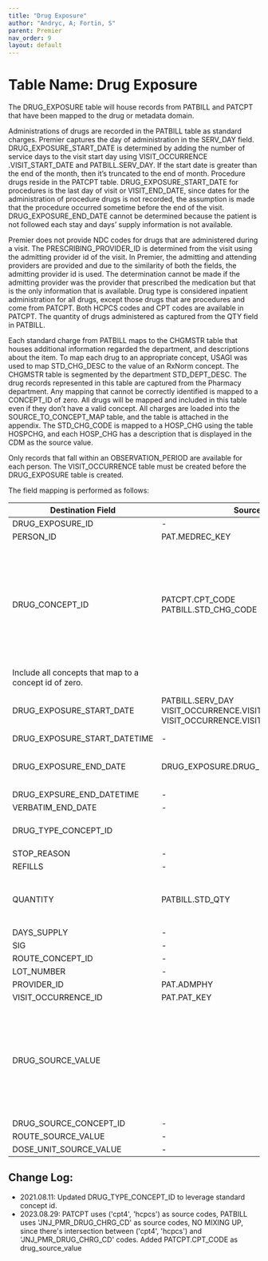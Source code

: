 ```yaml
---
title: "Drug Exposure"
author: "Andryc, A; Fortin, S"
parent: Premier
nav_order: 9
layout: default
---
```


# Table Name: Drug Exposure

The DRUG_EXPOSURE table will house records from PATBILL and PATCPT that have been mapped to the drug or metadata domain. 

Administrations of drugs are recorded in the PATBILL table as standard charges.  Premier captures the day of administration in the SERV_DAY field. DRUG_EXPOSURE_START_DATE is determined by adding the number of service days to the visit start day using VISIT_OCCURRENCE .VISIT_START_DATE and PATBILL.SERV_DAY. If the start date is greater than the end of the month, then it’s truncated to the end of month. Procedure drugs reside in the PATCPT table. DRUG_EXPOSURE_START_DATE for procedures is the last day of visit or VISIT_END_DATE, since dates for the administration of procedure drugs is not recorded, the assumption is made that the procedure occurred sometime before the end of the visit. DRUG_EXPOSURE_END_DATE cannot be determined because the patient is not followed each stay and days’ supply information is not available.  

Premier does not provide NDC codes for drugs that are administered during a visit. The PRESCRIBING_PROVIDER_ID is determined from the visit using the admitting provider id of the visit. In Premier, the admitting and attending providers are provided and due to the similarity of both the fields, the admitting provider id is used. The determination cannot be made if the admitting provider was the provider that prescribed the medication but that is the only information that is available. Drug type is considered inpatient administration for all drugs, except those drugs that are procedures and come from PATCPT. Both HCPCS codes and CPT codes are available in PATCPT. The quantity of drugs administered as captured from the QTY field in PATBILL. 

Each standard charge from PATBILL maps to the CHGMSTR table that houses additional information regarded the department, and descriptions about the item. To map each drug to an appropriate concept, USAGI was used to map STD_CHG_DESC to the value of an RxNorm concept. The CHGMSTR table is segmented by the department STD_DEPT_DESC. The drug records represented in this table are captured from the Pharmacy department. Any mapping that cannot be correctly identified is mapped to a CONCEPT_ID of zero. All drugs will be mapped and included in this table even if they don’t have a valid concept. All charges are loaded into the SOURCE_TO_CONCEPT_MAP table, and the table is attached in the appendix. The STD_CHG_CODE is mapped to a HOSP_CHG using the table HOSPCHG, and each HOSP_CHG has a description that is displayed in the CDM as the source value. 

Only records that fall within an OBSERVATION_PERIOD are available for each person. The VISIT_OCCURRENCE table must be created before the DRUG_EXPOSURE table is created.

The field mapping is performed as follows:

| Destination Field | Source Field | Applied Rule | Comment |
| --- | --- | --- | --- |
| DRUG_EXPOSURE_ID | - | System generated |  |
| PERSON_ID | PAT.MEDREC_KEY |  |  |
| DRUG_CONCEPT_ID | PATCPT.CPT_CODE <br>  PATBILL.STD_CHG_CODE | QUERY for PATCPT:  SOURCE TO STANDARD: SELECT TARGET_CONCEPT_ID FROM CTE_VOCAB_MAP WHERE SOURCE_VOCABULARY_ID IN ('CPT4', 'HCPCS') AND TARGET_DOMAIN_ID = 'Drug' <br><br> QUERY for PATBILL: SOURCE TO STANDARD: SELECT TARGET_CONCEPT_ID FROM CTE_VOCAB_MAP WHERE SOURCE_VOCABULARY_ID IN ('JNJ_PMR_DRUG_CHRG_CD') AND TARGET_DOMAIN_ID = 'Drug' 
 | Include all concepts that map to a concept id of zero. |
| DRUG_EXPOSURE_START_DATE | PATBILL.SERV_DAY VISIT_OCCURRENCE.VISIT_START_DATE Or VISIT_OCCURRENCE.VISIT_END_DATE | If drug is from PATBILL use a combination of service day and visit start date unless the service day is greater than the end of the monthIf drug comes from PATCPT then use visit end date |  |
| DRUG_EXPOSURE_START_DATETIME | - | NULL |  |
| DRUG_EXPOSURE_END_DATE | DRUG_EXPOSURE.DRUG_EXPOSURE_START_DATE | DRUG_EXPOSURE.DRUG_EXPOSURE_START_DATE | Now a required field. No info on days supply, so set same date as drug_exposure_start_date |
| DRUG_EXPSURE_END_DATETIME | - | NULL |  |
| VERBATIM_END_DATE | - | NULL |  |
| DRUG_TYPE_CONCEPT_ID |  | All records within the drug_exposure table should have a drug_type_concept_id = 32875 (Provider financial system) |  |
| STOP_REASON | - | NULL |  |
| REFILLS | - | NULL |  |
| QUANTITY | PATBILL.STD_QTY |  | Value is applied only to records that come from PATBILL, else records from PATCPT or PATICD are NULL |
| DAYS_SUPPLY | - | NULL |  |
| SIG | - | NULL |  |
| ROUTE_CONCEPT_ID | - | NULL |  |
| LOT_NUMBER | - | NULL |  |
| PROVIDER_ID | PAT.ADMPHY | NULL |  |
| VISIT_OCCURRENCE_ID | PAT.PAT_KEY |  |  |
| DRUG_SOURCE_VALUE |  | For PATBILL table: <br> SELECT SOURCE_VALUE FROM (SELECT CONCAT(STD_CHG_DESC, ' / ', HOSP_CHG_DESC) AS SOURCE_VALUE FROM PATBILL A <br> JOIN CHGMSTR B ON A.STD_CHG_CODE=B.STD_CHG_CODE <br> JOIN hospchg C ON A.hosp_chg_id=C.hosp_chg_id ) A <br><br> for PATCPT table: <br> PATCPT.CPT_CODE|  |
| DRUG_SOURCE_CONCEPT_ID | - | NULL |  |
| ROUTE_SOURCE_VALUE | - | NULL |  |
| DOSE_UNIT_SOURCE_VALUE | - | NULL |  |

## Change Log:
* 2021.08.11:  Updated DRUG_TYPE_CONCEPT_ID to leverage standard concept id.
* 2023.08.29: PATCPT uses ('cpt4', 'hcpcs') as source codes, PATBILL uses 'JNJ_PMR_DRUG_CHRG_CD' as source codes, NO MIXING UP, since there's intersection between ('cpt4', 'hcpcs') and 'JNJ_PMR_DRUG_CHRG_CD' codes. Added PATCPT.CPT_CODE as drug_source_value